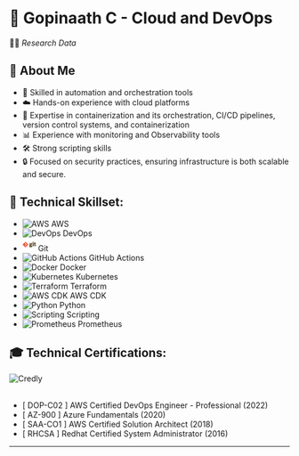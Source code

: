 # 👋 **Gopinaath C** - Cloud and DevOps  

🧑‍💻 *Research Data*

## 💼 About Me

- 🔧 Skilled in automation and orchestration tools
- ☁️ Hands-on experience with cloud platforms
- 🤖 Expertise in containerization and its orchestration, CI/CD pipelines, version control systems, and containerization
- 📊 Experience with monitoring and Observability tools 
- 🛠️ Strong scripting skills 
- 🔒 Focused on security practices, ensuring infrastructure is both scalable and secure.

## 🚀 Technical Skillset:
<ul>
    <li><img alt="AWS" width="24px" src="https://pixl8-cloud-techuk.s3.eu-west-2.amazonaws.com/prod/public/062145e5-f851-40a9-9ad0e17ee14e040c/500x500_highestperformance__4a7c7e45a350/AWS-logo-HD.jpg" /> AWS</li>
    <li><img alt="DevOps" width="24px" src="https://user-images.githubusercontent.com/25181517/183868728-b2e11072-00a5-47e2-8a4e-4ebbb2b8c554.png" /> DevOps</li>
    <li><img alt="Git" width="24px" src="https://raw.githubusercontent.com/github/explore/80688e429a7d4ef2fca1e82350fe8e3517d3494d/topics/git/git.png" /> Git</li>
    <li><img alt="GitHub Actions" width="24px" src="https://avatars.githubusercontent.com/u/44036562?s=200&v=4" /> GitHub Actions</li>
    <li><img alt="Docker" width="24px" src="https://miro.medium.com/v2/resize:fit:607/0*YAM0pviJ4J8YTnWR.PNG" /> Docker</li>
    <li><img alt="Kubernetes" width="24px" src="https://user-images.githubusercontent.com/25181517/182534006-037f08b5-8e7b-4e5f-96b6-5d2a5558fa85.png" /> Kubernetes</li>
    <li><img alt="Terraform" width="24px" src="https://user-images.githubusercontent.com/25181517/183345121-36788a6e-5462-424a-be67-af1ebeda79a2.png" /> Terraform</li>
    <li><img alt="AWS CDK" width="24px" src="https://icon.icepanel.io/AWS/svg/Developer-Tools/Cloud-Development-Kit.svg" /> AWS CDK</li>
    <li><img alt="Python" width="24px" src="https://upload.wikimedia.org/wikipedia/commons/c/c3/Python-logo-notext.svg" /> Python</li>
    <li><img alt="Scripting" width="24px" src="https://upload.wikimedia.org/wikipedia/commons/4/4b/Bash_Logo_Colored.svg" /> Scripting</li>
    <li><img alt="Prometheus" width="24px" src="https://upload.wikimedia.org/wikipedia/commons/3/38/Prometheus_software_logo.svg" /> Prometheus</li>
</ul>


## 🎓 Technical Certifications:

<a href="https://www.credly.com/users/ctgopinaath/badges/">
    <img align="left" alt="Credly" width="66px" src="https://info.credly.com/hs-fs/hubfs/Credly_Logo_Orange_10-Inch.png?width=3000&name=Credly_Logo_Orange_10-Inch.png" />
</a>
<br>
<br>
<ul>
    <li>[ DOP-C02 ] AWS Certified DevOps Engineer - Professional (2022)</li>
    <li>[ AZ-900 ] Azure Fundamentals (2020)</li>
    <li>[ SAA-CO1 ] AWS Certified Solution Architect (2018)</li>    
    <li>[ RHCSA ] Redhat Certified System Administrator (2016)</li>
</ul>



---

